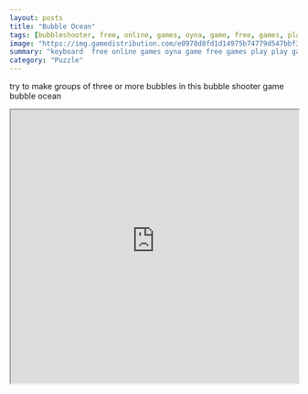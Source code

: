 ```yaml
---
layout: posts
title: "Bubble Ocean"
tags: [bubbleshooter, free, online, games, oyna, game, free, games, play, play, games]
image: "https://img.gamedistribution.com/e0978d8fd1d14975b74779d547bbf389.jpg"
summary: "keyboard  free online games oyna game free games play play games"
category: "Puzzle"
---
```


try to make groups of three or more bubbles in this bubble shooter game bubble ocean

<iframe width="100%" height="480px;" src="https://html5.gamedistribution.com/e0978d8fd1d14975b74779d547bbf389/"></iframe>